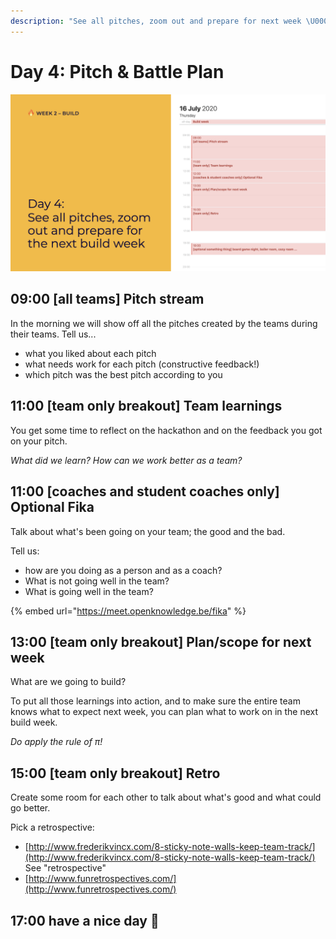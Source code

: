 ```yaml
---
description: "See all pitches, zoom out and prepare for next week \U0001F525"
---
```


# Day 4: Pitch & Battle Plan

![](../../.gitbook/assets/osoc-2020-cal-week-2.004%20%281%29.jpeg)

## 09:00 \[all teams\] Pitch stream

In the morning we will show off all the pitches created by the teams during their teams. Tell us...

* what you liked about each pitch
* what needs work for each pitch \(constructive feedback!\)
* which pitch was the best pitch according to you

## 11:00 \[team only breakout\] Team learnings

You get some time to reflect on the hackathon and on the feedback you got on your pitch.

_What did we learn? How can we work better as a team?_

## 11:00 \[coaches and student coaches only\] Optional Fika

Talk about what's been going on your team; the good and the bad. 

Tell us:

* how are you doing as a person and as a coach?
* What is not going well in the team?
* What is going well in the team?

{% embed url="https://meet.openknowledge.be/fika" %}

## 13:00 \[team only breakout\] Plan/scope for next week

What are we going to build?

To put all those learnings into action, and to make sure the entire team knows what to expect next week, you can plan what to work on in the next build week.

_Do apply the rule of π!_

## 15:00 \[team only breakout\] Retro

Create some room for each other to talk about what's good and what could go better.

Pick a retrospective:

* [http://www.frederikvincx.com/8-sticky-note-walls-keep-team-track/](http://www.frederikvincx.com/8-sticky-note-walls-keep-team-track/) See "retrospective"
* [http://www.funretrospectives.com/](http://www.funretrospectives.com/)

## 17:00 have a nice day 🥳


